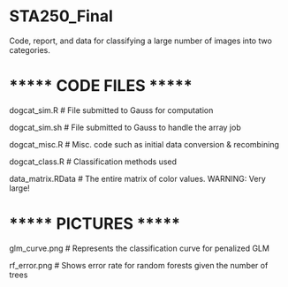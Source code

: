 STA250_Final
============

Code, report, and data for classifying a large number of images into two categories.


# ***** CODE FILES *****
dogcat_sim.R      # File submitted to Gauss for computation

dogcat_sim.sh     # File submitted to Gauss to handle the array job

dogcat_misc.R     # Misc. code such as initial data conversion & recombining

dogcat_class.R    # Classification methods used

data_matrix.RData # The entire matrix of color values. WARNING: Very large!

# ***** PICTURES *****
glm_curve.png     # Represents the classification curve for penalized GLM

rf_error.png      # Shows error rate for random forests given the number of trees
